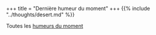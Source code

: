 +++
title = "Dernière humeur du moment"
+++
{{% include "../thoughts/desert.md" %}}

Toutes les [humeurs du moment](../thoughts/)